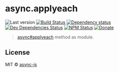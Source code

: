 # async.applyeach

![Last version](https://img.shields.io/github/tag/async-js/applyeach.svg?style=flat-square)
[![Build Status](http://img.shields.io/travis/async-js/applyeach/master.svg?style=flat-square)](https://travis-ci.org/async-js/applyeach)
[![Dependency status](http://img.shields.io/david/async-js/applyeach.svg?style=flat-square)](https://david-dm.org/async-js/applyeach)
[![Dev Dependencies Status](http://img.shields.io/david/dev/async-js/applyeach.svg?style=flat-square)](https://david-dm.org/async-js/applyeach#info=devDependencies)
[![NPM Status](http://img.shields.io/npm/dm/applyeach.svg?style=flat-square)](https://www.npmjs.org/package/applyeach)
[![Donate](https://img.shields.io/badge/donate-paypal-blue.svg?style=flat-square)](https://paypal.me/kikobeats)

> [async#applyeach](https://github.com/async-js/async#applyeach) method as module.

## License

MIT © [async-js](https://github.com/async-js)
